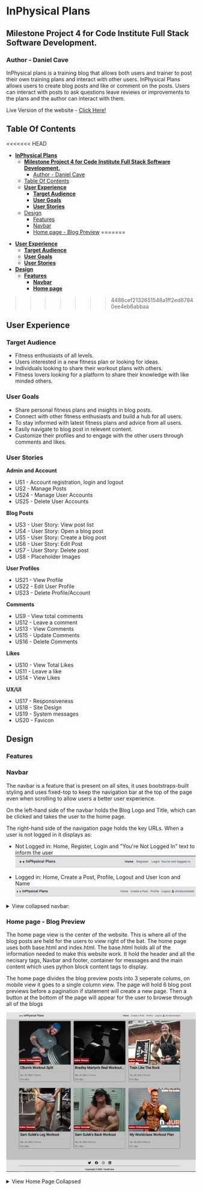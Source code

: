 # **InPhysical Plans**

## **Milestone Project 4 for Code Institute Full Stack Software Development.**
### Author - Daniel Cave

InPhysical plans is a training blog that allows both users and trainer to post their own training plans and interact with other users. InPhysical Plans allows users to create blog posts and like or comment on the posts. Users can interact with posts to ask questions leave reviews or improvements to the plans and the author can interact with them. 

Live Version of the website - <a href="https://p3-battleship-dc-6afed2473960.herokuapp.com/" target="_blank">Click Here!</a>

## Table Of Contents
<<<<<<< HEAD
- [**InPhysical Plans**](#inphysical-plans)
  - [**Milestone Project 4 for Code Institute Full Stack Software Development.**](#milestone-project-4-for-code-institute-full-stack-software-development)
    - [Author - Daniel Cave](#author---daniel-cave)
  - [Table Of Contents](#table-of-contents)
  - [**User Experience**](#user-experience)
    - [**Target Audience**](#target-audience)
    - [**User Goals**](#user-goals)
    - [**User Stories**](#user-stories)
  - [Design](#design)
    - [Features](#features)
    - [Navbar](#navbar)
    - [Home page - Blog Preview](#home-page---blog-preview)
=======
* [**User Experience**](#user-experience)
    * [**Target Audience**](#target-audience)
    * [**User Goals**](#user-goals)
    * [**User Stories**](#user-stories)
* [**Design**](#design)
    * [**Features**](#features)
        * [**Navbar**](#navbar)
        * [**Home page**](#home-page---blog-preview)
>>>>>>> 4486cef2132651548a1ff2ed87840ee4eb6abbaa



## **User Experience**
### **Target Audience**
- Fitness enthusiasts of all levels.
- Users interested in a new fitness plan or looking for ideas.
- Individuals looking to share their workout plans with others.
- Fitness lovers looking for a platform to share their knowledge with like minded others.

### **User Goals**
- Share personal fitness plans and insights in blog posts.
- Connect with other fitness enthusiasts and build a hub for all users.
- To stay informed with latest fitness plans and advice from all users.
- Easily navigate to blog post in relevent content.
- Customize their profiles and to engage with the other users through comments and likes.

### **User Stories**
**Admin and Account**
- US1 - Account registration, login and logout
- US2 - Manage Posts
- US24 - Manage User Accounts
- US25 - Delete User Accounts

**Blog Posts**
- US3 - User Story: View post list
- US4 - User Story: Open a blog post
- US5 - User Story: Create a blog post
- US6 - User Story: Edit Post
- US7 - User Story: Delete post
- US8 - Placeholder Images

**User Profiles**
- US21 - View Profile
- US22 - Edit User Profile
- US23 - Delete Profile/Account

**Comments**
- US9 - View total comments
- US12 - Leave a comment
- US13 - View Comments
- US15 - Update Comments
- US16 - Delete Comments

**Likes**
- US10 - View Total Likes
- US11 - Leave a like
- US14 - View Likes

**UX/UI**
- US17 - Responsiveness
- US18 - Site Design
- US19 - System messages
- US20 - Favicon

## Design
### Features

### Navbar
The navbar is a feature that is present on all sites, it uses bootstraps-built styling and uses fixed-top to keep the navigation bar at the top of the page even when scrolling to allow users a better user experience.

On the left-hand side of the navbar holds the Blog Logo and Title, which can be clicked and takes the user to the home page.

The right-hand side of the navigation page holds the key URLs. When a user is not logged in it displays as:
- Not Logged in: Home, Register, Login and "You're Not Logged In" text to inform the user
![Navbar logged out view](/readME-assets/features/Navbar_logged_out.png)

- Logged in: Home, Create a Post, Profile, Logout and User Icon and Name
![Navbar logged in view](/readME-assets/features/nav_bar.png) 

<details>
<summary>View collapsed navbar:</summary>

![Navbar Collapse](/readME-assets/features/nav_bar_mobile.png)
</details>

### Home page - Blog Preview
The home page view is the center of the website. This is where all of the blog posts are held for the users to view right of the bat. The home page uses both base.html and index.html. The base.html holds all of the information needed to make this website work. It hold the header and all the necisary tags, Navbar and footer, container for messages and the main content which uses python block content tags to display. 

The home page divides the blog preview posts into 3 seperate colums, on mobile view it goes to a single column view. The page will hold 6 blog post previews before a pagination if statement will create a new page. Then a button at the bottom of the page will appear for the user to browse through all of the blogs

![Blog Preview Page](/readME-assets/features/home_page.png)

<details>
<summary>View Home Page Collapsed</summary>
![HomePage Collapsed](/)
</details>